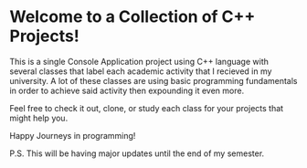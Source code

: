 # Welcome to a Collection of C++ Projects!

This is a single Console Application project using C++ language with several classes that label each academic activity that I recieved in my university. A lot of these classes are using basic programming fundamentals in order to achieve said activity then expounding it even more.

Feel free to check it out, clone, or study each class for your projects that might help you.

Happy Journeys in programming!

P.S. This will be having major updates until the end of my semester.
